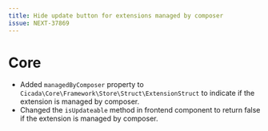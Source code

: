 ```yaml
---
title: Hide update button for extensions managed by composer
issue: NEXT-37869
---
```

# Core
* Added `managedByComposer` property to `Cicada\Core\Framework\Store\Struct\ExtensionStruct` to indicate if the extension is managed by composer.
* Changed the `isUpdateable` method in frontend component to return false if the extension is managed by composer.
